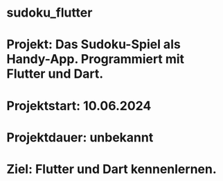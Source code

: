 # sudoku_flutter

# Projekt: Das Sudoku-Spiel als Handy-App. Programmiert mit Flutter und Dart. 
# Projektstart: 10.06.2024
# Projektdauer: unbekannt
# Ziel: Flutter und Dart kennenlernen.
